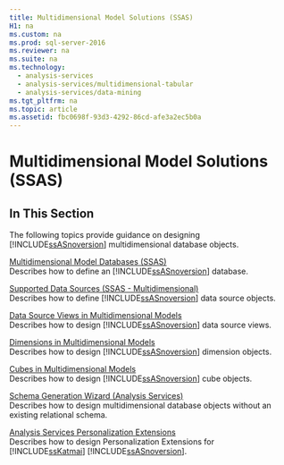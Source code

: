 ```yaml
---
title: Multidimensional Model Solutions (SSAS)
H1: na
ms.custom: na
ms.prod: sql-server-2016
ms.reviewer: na
ms.suite: na
ms.technology: 
  - analysis-services
  - analysis-services/multidimensional-tabular
  - analysis-services/data-mining
ms.tgt_pltfrm: na
ms.topic: article
ms.assetid: fbc0698f-93d3-4292-86cd-afe3a2ec5b0a
---
```

# Multidimensional Model Solutions (SSAS)
    
## In This Section  
 The following topics provide guidance on designing [!INCLUDE[ssASnoversion](../../Token/Other/ssASnoversion_md.md)] multidimensional database objects.  
  
 [Multidimensional Model Databases &#40;SSAS&#41;](../../Topics/TopicNameNotContainA/Multidimensional-Model-Databases--SSAS-.md)  
 Describes how to define an [!INCLUDE[ssASnoversion](../../Token/Other/ssASnoversion_md.md)] database.  
  
 [Supported Data Sources &#40;SSAS - Multidimensional&#41;](../../Topics/TopicNameNotContainA/Supported-Data-Sources--SSAS---Multidimensional-.md)  
 Describes how to define [!INCLUDE[ssASnoversion](../../Token/Other/ssASnoversion_md.md)] data source objects.  
  
 [Data Source Views in Multidimensional Models](../../Topics/TopicNameNotContainA/Data-Source-Views-in-Multidimensional-Models.md)  
 Describes how to design [!INCLUDE[ssASnoversion](../../Token/Other/ssASnoversion_md.md)] data source views.  
  
 [Dimensions in Multidimensional Models](../../Topics/TopicNameNotContainA/Dimensions-in-Multidimensional-Models.md)  
 Describes how to design [!INCLUDE[ssASnoversion](../../Token/Other/ssASnoversion_md.md)] dimension objects.  
  
 [Cubes in Multidimensional Models](../../Topics/TopicNameNotContainA/Cubes-in-Multidimensional-Models.md)  
 Describes how to design [!INCLUDE[ssASnoversion](../../Token/Other/ssASnoversion_md.md)] cube objects.  
  
 [Schema Generation Wizard &#40;Analysis Services&#41;](../../Topics/TopicNameNotContainA/Schema-Generation-Wizard--Analysis-Services-.md)  
 Describes how to design multidimensional database objects without an existing relational schema.  
  
 [Analysis Services Personalization Extensions](../Topic/Analysis%20Services%20Personalization%20Extensions.md)  
 Describes how to design Personalization Extensions for [!INCLUDE[ssKatmai](../../Token/Other/ssKatmai_md.md)] [!INCLUDE[ssASnoversion](../../Token/Other/ssASnoversion_md.md)].  
  
  